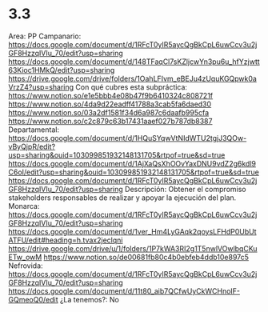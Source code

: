 # 3.3

Area: PP
Campanario: https://docs.google.com/document/d/1RFcT0yIR5aycQgBkCpL6uwCcv3u2jGF8HzzqIVIu_70/edit?usp=sharing
https://docs.google.com/document/d/148TFaqCl7sKZljcwYn3pu6u_hfYzjwtt63Kioc1HMkQ/edit?usp=sharing
https://drive.google.com/drive/folders/1OahLFIvm_eBEJu4zUquKGQpwk0aVrzZ4?usp=sharing
Con qué cubres esta subpráctica: https://www.notion.so/e1e5bbb4e08b47f9b6410324c808721f 
https://www.notion.so/4da9d22eadff41788a3cab5fa6daed30 
https://www.notion.so/03a2df1581f34d6a987c6daafb995cfa 
https://www.notion.so/c2c879c63b17431aaef027b787db8387 
Departamental: https://docs.google.com/document/d/1HQuSYqwVtNIdWTU2tgjJ3QOw-vByQjpR/edit?usp=sharing&ouid=103099851932148131705&rtpof=true&sd=true
https://docs.google.com/document/d/1AjXaQsXhOOvYaxDNU9vdZ2g6kdl9C6oI/edit?usp=sharing&ouid=103099851932148131705&rtpof=true&sd=true
https://docs.google.com/document/d/1RFcT0yIR5aycQgBkCpL6uwCcv3u2jGF8HzzqIVIu_70/edit?usp=sharing
Descripción: Obtener el compromiso stakeholders responsables de realizar y apoyar la ejecución del plan.
Monarca: https://docs.google.com/document/d/1RFcT0yIR5aycQgBkCpL6uwCcv3u2jGF8HzzqIVIu_70/edit?usp=sharing
https://docs.google.com/document/d/1ver_Hm4LyGAqk2qoysLFHdP0UbUtATFU/edit#heading=h.tvax2jeclqni
https://drive.google.com/drive/u/1/folders/1P7kWA3RI2g1T5nwlVOwlbqCKuETw_owM
https://www.notion.so/de00681fb80c4b0ebfeb4ddb10e897c5 
Nefrovida: https://docs.google.com/document/d/1RFcT0yIR5aycQgBkCpL6uwCcv3u2jGF8HzzqIVIu_70/edit?usp=sharing
https://docs.google.com/document/d/11t80_aib7QCfwUyCkWCHnoIF-GQmeoQ0/edit
¿La tenemos?: No